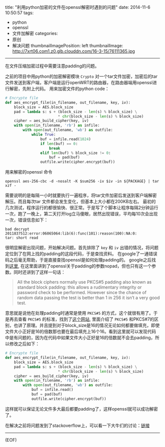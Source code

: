 title: "利用python加密的文件在openssl解密时遇到的问题"
date: 2014-11-6 10:50:57
tags:
  - python
  - openssl
  - 文件加解密
categories:
  - 原创
  - 解决问题
thumbnailImagePosition: left
thumbnailImage: http://7xrt06.com1.z0.glb.clouddn.com/16-3-15/76111365.jpg
---

在文件压缩加密过程中需要注意padding的问题。
<!-- excerpt -->

之前的项目中用python的加密解密模块 `Crypto` 对一个tar文件加密，加密后的tar文件发送到客户端，客户端是运行openWRT的路由器，在路由器端用openssl进行解密，先附上代码。
用来加密文件的python code：

```python
# Encrypte file
def aes_encrypt_file(in_filename, out_filename, key, iv):
    block_size = AES.block_size
    pad = lambda s: s + (block_size - len(s) % block_size) \
                        * chr(block_size - len(s) % block_size)
    cipher = aes_build_cipher(key, iv)
    with open(in_filename, 'rb') as infile:
        with open(out_filename, 'wb') as outfile:
            while True:
                buf = infile.read(1024)
                if len(buf) == 0:
                    break
                elif len(buf) % block_size != 0:
                    buf = pad(buf)
                outfile.write(cipher.encrypt(buf))
```

用来解密的openssl 命令

```shell
openssl aes-256-cbc -d -nosalt -K $sum256 -iv $iv -in ${PACKAGE} | tar xzf -
```

需要说明的是每隔一小时就要执行一遍程序，将tar文件加密后发送到客户端解密解压。而且每次tar 文件都会发生变化，但基本上大小都在200KB左右。
最初的几次测试，程序运行的都很愉快、很正常。于是写了个脚本让程序每隔2分钟运行一次，跑了一晚上，第二天打开log立马傻眼，居然出现错误，平均每10次会出现一次，错误信息如下：

```shell
bad decrypt
2011837512:error:06065064:lib(6):func(101):reason(100):NA:0:
tar: short read
```

很明显解密出现问题，开始解决问题。首先排除了 `key` 和 `iv` 出错的情况，将问题定位到了在网上找的padding的这段代码，于是查找资料。
在google了一通错误码之后毫无帮助，于是直接查找openssl是如何处理padding的。
google之后找到[这里](http://https://www.openssl.org/docs/apps/enc.html), 在这里面讲到了openssl关于padding的参数nopad，但也只有这一个参数。同时还讲到了这样一句话：

>All the block ciphers normally use PKCS#5 padding also known as standard block padding: this allows a rudimentary integrity or password check to be performed. However since the chance of random data passing the test is better than 1 in 256 it isn’t a very good test.

意思就是说他在处理padding时通常是使用 `PKCS#5` 的方式，这个就很有用了。于是再去查看 `PKCS#5` 的标准，找到了[这个网站](http://tweetyf.org/2012/04/the_difference_between_pkcs7_pkcs5.html), 里面介绍了 `PKCS#5` 和PKCS#7的区别，也讲了原理。并且提到对于block_size是16的情况无论如何都要做填充，即使文件大小正好是16的倍数那也要在最后填充上16个16。看到这里就可以发现代码中是有问题的，因为在代码中如果文件大小正好是16的倍数就不会去padding，所以修改之后如下：

```python
# Encrypte file
def aes_encrypt_file(in_filename, out_filename, key, iv):
    block_size = AES.block_size
    pad = lambda s: s + (block_size - len(s) % block_size) \
                        * chr(block_size - len(s) % block_size)
    cipher = aes_build_cipher(key, iv)
    with open(in_filename, 'rb') as infile:
        with open(out_filename, 'wb') as outfile:
            buf = infile.read()
            buf = pad(buf)
            outfile.write(cipher.encrypt(buf))
```

这样就可以保证无论文件多大最后都要padding了，这样openssl就可以成功解密了。

在解决之前将问题发到了stackoverflow上，可以看一下大牛们的讨论：[链接](http://stackoverflow.com/questions/24531307/how-does-openssl-command-handle-pkcs7-padding-added-with-python)
***
(EOF)
